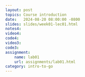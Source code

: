 ```yaml
---
layout: post
topics: Course introduction
date:   2024-08-20 08:00:00 -0800
slides: slides/week01-lec01.html
notes4: 
video4: 
code4: 
video3: 
code3: 
assignment:
    name: lab01
    url: assignments/lab01.html
category: intro-to-go
---
```

